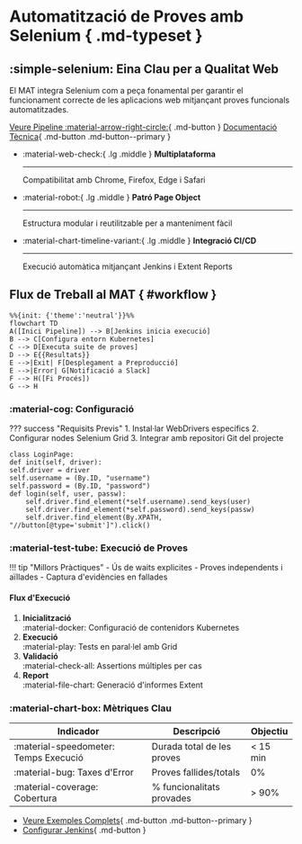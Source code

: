 # Automatització de Proves amb Selenium { .md-typeset }

<div class="hero" markdown>

## :simple-selenium: Eina Clau per a Qualitat Web

El MAT integra Selenium com a peça fonamental per garantir el funcionament correcte de les aplicacions web mitjançant proves funcionals automatitzades.

[Veure Pipeline :material-arrow-right-circle:](../mat/pipeline.md){ .md-button }
[Documentació Tècnica](https://www.selenium.dev){ .md-button .md-button--primary }

</div>

<div class="grid cards" markdown>

-   :material-web-check:{ .lg .middle } __Multiplataforma__
    
    ---
    
    Compatibilitat amb Chrome, Firefox, Edge i Safari
    
-   :material-robot:{ .lg .middle } __Patró Page Object__
    
    ---
    
    Estructura modular i reutilitzable per a manteniment fàcil
    
-   :material-chart-timeline-variant:{ .lg .middle } __Integració CI/CD__
    
    ---
    
    Execució automàtica mitjançant Jenkins i Extent Reports

</div>

## Flux de Treball al MAT { #workflow }

```mermaid
%%{init: {'theme':'neutral'}}%%
flowchart TD
A([Inici Pipeline]) --> B[Jenkins inicia execució]
B --> C[Configura entorn Kubernetes]
C --> D[Executa suite de proves]
D --> E{{Resultats}}
E -->|Èxit| F[Desplegament a Preproducció]
E -->|Error| G[Notificació a Slack]
F --> H([Fi Procés])
G --> H
```

### :material-cog: Configuració

??? success "Requisits Previs"
    1. Instal·lar WebDrivers específics
    2. Configurar nodes Selenium Grid
    3. Integrar amb repositori Git del projecte

```
class LoginPage:
def init(self, driver):
self.driver = driver
self.username = (By.ID, "username")
self.password = (By.ID, "password")
def login(self, user, passw):
    self.driver.find_element(*self.username).send_keys(user)
    self.driver.find_element(*self.password).send_keys(passw)
    self.driver.find_element(By.XPATH, "//button[@type='submit']").click()
```

### :material-test-tube: Execució de Proves

<div class="grid" markdown>

!!! tip "Millors Pràctiques"
    - Ús de waits explicites
    - Proves independents i aïllades
    - Captura d'evidències en fallades

</div>

#### Flux d'Execució
1. **Inicialització**  
   :material-docker: Configuració de contenidors Kubernetes
2. **Execució**  
   :material-play: Tests en paral·lel amb Grid
3. **Validació**  
   :material-check-all: Assertions múltiples per cas
4. **Report**  
   :material-file-chart: Generació d'informes Extent

### :material-chart-box: Mètriques Clau

| Indicador | Descripció | Objectiu |
|-----------|------------|---------|
| :material-speedometer: Temps Execució | Durada total de les proves | < 15 min |
| :material-bug: Taxes d'Error | Proves fallides/totals | 0% |
| :material-coverage: Cobertura | % funcionalitats provades | > 90% |

<div class="grid cards" markdown>

-   [Veure Exemples Complets](../examples/selenium){ .md-button .md-button--primary }
-   [Configurar Jenkins](../guides/jenkins-setup.md){ .md-button }

</div>





